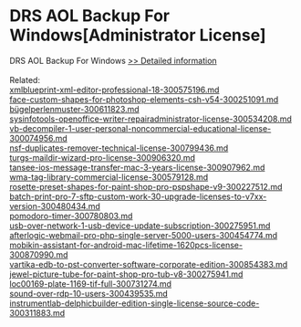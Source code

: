 # DRS AOL Backup For Windows[Administrator License]
DRS AOL Backup For Windows
[>> Detailed information](https://secure.shareit.com/shareit/product.html?productid=301004188&affiliateid=200057808)<br/><br/>Related:
<br />[xmlblueprint-xml-editor-professional-18-300575196.md](https://github.com/downloadplanet/downloadplanet/blob/main/xmlblueprint-xml-editor-professional-18-300575196.md)<br />[face-custom-shapes-for-photoshop-elements-csh-v54-300251091.md](https://github.com/downloadplanet/downloadplanet/blob/main/face-custom-shapes-for-photoshop-elements-csh-v54-300251091.md)<br />[bügelperlenmuster-300611823.md](https://github.com/downloadplanet/downloadplanet/blob/main/bügelperlenmuster-300611823.md)<br />[sysinfotools-openoffice-writer-repairadministrator-license-300534208.md](https://github.com/downloadplanet/downloadplanet/blob/main/sysinfotools-openoffice-writer-repairadministrator-license-300534208.md)<br />[vb-decompiler-1-user-personal-noncommercial-educational-license-300074956.md](https://github.com/downloadplanet/downloadplanet/blob/main/vb-decompiler-1-user-personal-noncommercial-educational-license-300074956.md)<br />[nsf-duplicates-remover-technical-license-300799436.md](https://github.com/downloadplanet/downloadplanet/blob/main/nsf-duplicates-remover-technical-license-300799436.md)<br />[turgs-maildir-wizard-pro-license-300906320.md](https://github.com/downloadplanet/downloadplanet/blob/main/turgs-maildir-wizard-pro-license-300906320.md)<br />[tansee-ios-message-transfer-mac-3-years-license-300907962.md](https://github.com/downloadplanet/downloadplanet/blob/main/tansee-ios-message-transfer-mac-3-years-license-300907962.md)<br />[wma-tag-library-commercial-license-300579128.md](https://github.com/downloadplanet/downloadplanet/blob/main/wma-tag-library-commercial-license-300579128.md)<br />[rosette-preset-shapes-for-paint-shop-pro-pspshape-v9-300227512.md](https://github.com/downloadplanet/downloadplanet/blob/main/rosette-preset-shapes-for-paint-shop-pro-pspshape-v9-300227512.md)<br />[batch-print-pro-7-sftp-custom-work-30-upgrade-licenses-to-v7xx-version-300480434.md](https://github.com/downloadplanet/downloadplanet/blob/main/batch-print-pro-7-sftp-custom-work-30-upgrade-licenses-to-v7xx-version-300480434.md)<br />[pomodoro-timer-300780803.md](https://github.com/downloadplanet/downloadplanet/blob/main/pomodoro-timer-300780803.md)<br />[usb-over-network-1-usb-device-update-subscription-300275951.md](https://github.com/downloadplanet/downloadplanet/blob/main/usb-over-network-1-usb-device-update-subscription-300275951.md)<br />[afterlogic-webmail-pro-php-single-server-5000-users-300454774.md](https://github.com/downloadplanet/downloadplanet/blob/main/afterlogic-webmail-pro-php-single-server-5000-users-300454774.md)<br />[mobikin-assistant-for-android-mac-lifetime-1620pcs-license-300870990.md](https://github.com/downloadplanet/downloadplanet/blob/main/mobikin-assistant-for-android-mac-lifetime-1620pcs-license-300870990.md)<br />[vartika-edb-to-pst-converter-software-corporate-edition-300854383.md](https://github.com/downloadplanet/downloadplanet/blob/main/vartika-edb-to-pst-converter-software-corporate-edition-300854383.md)<br />[jewel-picture-tube-for-paint-shop-pro-tub-v8-300275941.md](https://github.com/downloadplanet/downloadplanet/blob/main/jewel-picture-tube-for-paint-shop-pro-tub-v8-300275941.md)<br />[loc00169-plate-1169-tif-full-300731274.md](https://github.com/downloadplanet/downloadplanet/blob/main/loc00169-plate-1169-tif-full-300731274.md)<br />[sound-over-rdp-10-users-300439535.md](https://github.com/downloadplanet/downloadplanet/blob/main/sound-over-rdp-10-users-300439535.md)<br />[instrumentlab-delphicbuilder-edition-single-license-source-code-300311883.md](https://github.com/downloadplanet/downloadplanet/blob/main/instrumentlab-delphicbuilder-edition-single-license-source-code-300311883.md)